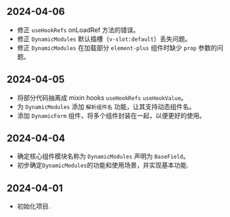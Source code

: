 ## 2024-04-06

- 修正 `useHookRefs` onLoadRef 方法的错误。
- 修正 `DynamicModules` 默认插槽（`v-slot:default`）丢失问题。
- 修正 `DynamicModules` 在加载部分 `element-plus` 组件时缺少 `prop` 参数的问题。

## 2024-04-05

- 将部分代码抽离成 mixin hooks `useHookRefs` `useHookValue`。
- 为 `DynamicModules` 添加 `解析组件名` 功能，让其支持动态组件名。
- 添加 `DynamicForm` 组件，将多个组件封装在一起，以便更好的使用。

## 2024-04-04

- 确定核心组件模块名称为 `DynamicModules` 声明为 `BaseField`。
- 初步确定`DynamicModules`的功能和使用场景，并实现基本功能.

## 2024-04-01

- 初始化项目.
